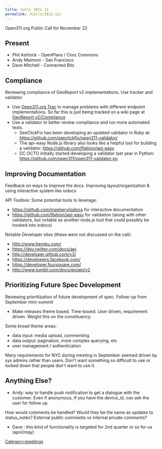 ```yaml
---
title: Calls 2011-11
permalink: /Calls/2011-11/
---
```


Open311.org Public Call for November 22

Present
-------

-   Phil Ashlock - OpenPlans / Civic Commons
-   Andy Maimoni - San Francisco
-   Dave Mitchell - Connected Bits

Compliance
----------

Reviewing compliance of GeoReport v2 implementations. Use tracker and validator

-   Use [Open311.org Trac](http://developer.open311.org) to manage problems with different endpoint implementations. So far this is just being tracked on a wiki page at [GeoReport v2/Compliance](/GeoReport_v2/Compliance "wikilink")
-   Use a validator to better review compliance and run more automated tests.
    -   SeeClickFix has been developing an updated validator in Ruby at: <https://github.com/seeclickfix/open311-validator/>
    -   The api-easy Node.js library also looks like a helpful tool for building a validator: <https://github.com/flatiron/api-easy>
    -   DC OCTO initially started developing a validator last year in Python: <https://github.com/open311/open311-validator-py>

Improving Documentation
-----------------------

Feedback on ways to improve the docs. Improving layout/organization & using interactive system like iodocs

API Toolbox: Some potential tools to leverage:

-   <https://github.com/mashery/iodocs> for interactive documentation
-   <https://github.com/flatiron/api-easy> for validation (along with other validators, but notable as another node.js tool that could possibly be hooked into iodocs)

Notable Developer sites (these were not discussed on the call):

-   <http://www.heroku.com/>
-   <https://dev.twitter.com/docs/api>
-   <http://developer.github.com/v3/>
-   <https://developers.facebook.com/>
-   <https://developer.foursquare.com/>
-   <http://www.tumblr.com/docs/en/api/v2>

Prioritizing Future Spec Development
------------------------------------

Reviewing prioritization of future development of spec. Follow-up from September mini-summit

-   Make releases theme based. Time-boxed. User driven, requirement driven. Weight this on the constituency.

Some broad theme areas:

-   data input: media upload, commenting
-   data output: pagination, more complex querying, etc
-   user management / authentication

Many requirements for NYC during meeting in September seemed driven by sys admins rather than users. Don't want something so difficult to use or locked down that people don't want to use it.

Anything Else?
--------------

-   Andy: way to handle push notification to get a dialogue with the customer. Even if anonymous, if you have the device_id, can ask the user for follow up.

How would comments be handled? Would they be the same as updates to status_notes? External public comments vs internal private comments?

-   Dave : this kind of functionality is targeted for 2nd quarter or so for us (april/may)

[Category:meetings](/Category:meetings "wikilink")
